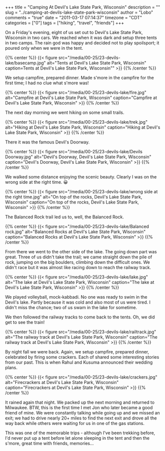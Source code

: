 +++
title = "Camping At Devil's Lake State Park, Wisconsin"
description = ""
slug = "../camping-at-devils-lake-state-park-wisconsin"
author = "Lobo"
comments = "true"
date = "2011-03-17 07:14:37"
timezone = "CDT"
categories = ["0"]
tags = ["hiking", "travel", "friends"]
+++


On a Friday's evening, eight of us set out to Devil's Lake State Park, Wisconsin in two cars. We reached when it was dark and setup three tents in two camps. The rain god was happy and decided  not to play spoilsport; it poured only when we were in the tent.

{{% center %}}
{{< figure src="/media/00-25/23-devils-lake/basecamp.jpg" alt="Tents at Devil's Lake State Park, Wisconsin" caption=Tents at Devil's Lake State Park, Wisconsin"" >}}
{{% /center %}}

We setup campfire, prepared dinner. Made s'more in the campfire for the first time; I had no clue what s'more was!

{{% center %}}
{{< figure src="/media/00-25/23-devils-lake/fire.jpg" alt="Campfire at Devil's Lake State Park, Wisconsin" caption="Campfire at Devil's Lake State Park, Wisconsin" >}}
{{% /center %}}

The next day morning we went hiking on some small trails.

{{% center %}}
{{< figure src="/media/00-25/23-devils-lake/trek.jpg" alt="Hiking at Devil's Lake State Park, Wisconsin" caption="Hiking at Devil's Lake State Park, Wisconsin" >}}
{{% /center %}}

There it was the famous Devil's Doorway.

{{% center %}}
{{< figure src="/media/00-25/23-devils-lake/Devils Doorway.jpg" alt="Devil's Doorway, Devil's Lake State Park, Wisconsin" caption="Devil's Doorway, Devil's Lake State Park, Wisconsin" >}}
{{% /center %}}

We walked some distance enjoying the scenic beauty. Clearly I was on the wrong side at the right time. :grinning:

{{% center %}}
{{< figure src="/media/00-25/23-devils-lake/wrong side at the right time.jpg" alt="On top of the rocks, Devil's Lake State Park, Wisconsin" caption="On top of the rocks, Devil's Lake State Park, Wisconsin" >}}
{{% /center %}}

The Balanced Rock trail led us to, well, the Balanced Rock.

{{% center %}}
{{< figure src="/media/00-25/23-devils-lake/Balanced rock.jpg" alt="Balanced Rocks at Devil's Lake State Park, Wisconsin" caption="Balanced Rocks at Devil's Lake State Park, Wisconsin" >}}
{{% /center %}}

From there we went to the other side of the lake. The going down part was great. Three of us didn't take the trail; we came straight down the pile of rock, jumping on the big boulders, climbing down the difficult ones. We didn't race but it was almost like racing down to reach the railway track.

{{% center %}}
{{< figure src="/media/00-25/23-devils-lake/lake.jpg" alt="The lake at Devil's Lake State Park, Wisconsin" caption="The lake at Devil's Lake State Park, Wisconsin" >}}
{{% /center %}}

We played volleyball, mock-kabbadi. No one was ready to swim in the Devil's lake. Partly because it was cold and also most of us were tired. I didn't miss the chance; two of us swam in the lake for sometime.

We then followed the railway tracks to come back to the tents. Oh, we did get to see the train!

{{% center %}}
{{< figure src="/media/00-25/23-devils-lake/railtrack.jpg" alt="The railway track at Devil's Lake State Park, Wisconsin" caption="The railway track at Devil's Lake State Park, Wisconsin" >}}
{{% /center %}}

By night fall we were back. Again, we setup campfire, prepared dinner, celebrated by firing some crackers. Each of shared some interesting stories from our past. This is when Rahul and Kusuma announced their wedding plans.

{{% center %}}
{{< figure src="/media/00-25/23-devils-lake/crackers.jpg" alt="Firecrackers at Devil's Lake State Park, Wisconsin" caption="Firecrackers at Devil's Lake State Park, Wisconsin" >}}
{{% /center %}}

It rained again that night. We packed up the next morning and returned to Milwaukee.  BTW, this is the first time I met Jon who later became a good friend of mine. We were constantly talking while going up and we missed an exit; we had to drive nearly 20+ miles to find the next exit and drove all the way back while others were waiting for us in one of the gas stations.

This was one of the memorable trips - although I've been trekking before, I'd never put up a tent before let alone sleeping in the tent and then the s'more, great time with friends, memories...
